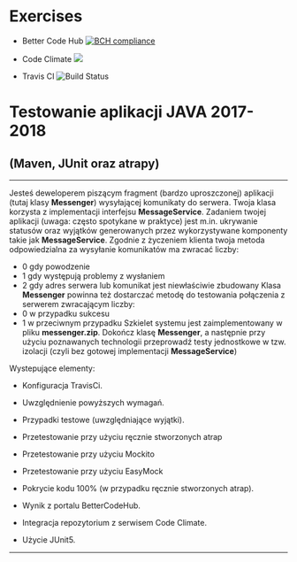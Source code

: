 # Exercises

- Better Code Hub
[![BCH compliance](https://bettercodehub.com/edge/badge/Bezsilny/Exercises?branch=master)](https://bettercodehub.com/)

- Code Climate
<a href="https://codeclimate.com/github/Bezsilny/Exercises/maintainability"><img src="https://api.codeclimate.com/v1/badges/32e08da47f7aed37fe1c/maintainability" /></a>

- Travis CI
![Build Status](https://travis-ci.com/TestowanieJAVA2017-2018Gr3/projekt2-Bezsilny.svg?token=EWL9yKKuPFQvx3ZsNxUa&branch=master)


# Testowanie aplikacji JAVA 2017-2018
## (Maven, JUnit oraz atrapy) 


-----------------

Jesteś deweloperem piszącym fragment (bardzo uproszczonej) aplikacji (tutaj klasy **Messenger**) wysyłającej komunikaty do serwera. Twoja klasa korzysta z implementacji interfejsu **MessageService**. Zadaniem twojej aplikacji (uwaga: często spotykane w praktyce) jest m.in. ukrywanie statusów oraz wyjątków generowanych przez wykorzystywane komponenty takie jak **MessageService**. Zgodnie z życzeniem klienta twoja metoda odpowiedzialna za wysyłanie komunikatów ma zwracać liczby:
- 0 gdy powodzenie
- 1 gdy występują problemy z wysłaniem
- 2 gdy adres serwera lub komunikat jest niewłaściwie zbudowany
Klasa **Messenger** powinna też dostarczać metodę do testowania połączenia z serwerem zwracającym
liczby:
- 0 w przypadku sukcesu
- 1 w przeciwnym przypadku
Szkielet systemu jest zaimplementowany w pliku **messenger.zip**.
Dokończ klasę **Messenger**, a następnie przy użyciu poznawanych technologii przeprowadź testy
jednostkowe w tzw. izolacji (czyli bez gotowej implementacji **MessageService**)

Wystepujące elementy:
- Konfiguracja TravisCi.
- Uwzględnienie powyższych wymagań.
- Przypadki testowe (uwzględniające wyjątki).
- Przetestowanie przy użyciu ręcznie stworzonych atrap 
- Przetestowanie przy użyciu Mockito
- Przetestowanie przy użyciu EasyMock
- Pokrycie kodu 100% (w przypadku ręcznie stworzonych atrap).

- Wynik z portalu BetterCodeHub.
- Integracja repozytorium z serwisem Code Climate.
- Użycie JUnit5.


--------------------------------------------------


